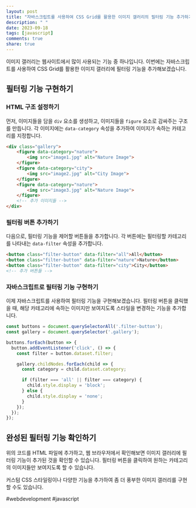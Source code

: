 ```yaml
---
layout: post
title: "자바스크립트를 사용하여 CSS Grid를 활용한 이미지 갤러리의 필터링 기능 추가하기"
description: " "
date: 2023-09-18
tags: [javascript]
comments: true
share: true
---
```


이미지 갤러리는 웹사이트에서 많이 사용되는 기능 중 하나입니다. 이번에는 자바스크립트를 사용하여 CSS Grid를 활용한 이미지 갤러리에 필터링 기능을 추가해보겠습니다.

## 필터링 기능 구현하기

### HTML 구조 설정하기

먼저, 이미지들을 담을 `div` 요소를 생성하고, 이미지들을 `figure` 요소로 감싸주는 구조를 만듭니다. 각 이미지에는 `data-category` 속성을 추가하여 이미지가 속하는 카테고리를 지정합니다.

```html
<div class="gallery">
    <figure data-category="nature">
        <img src="image1.jpg" alt="Nature Image">
    </figure>
    <figure data-category="city">
        <img src="image2.jpg" alt="City Image">
    </figure>
    <figure data-category="nature">
        <img src="image3.jpg" alt="Nature Image">
    </figure>
    <!-- 추가 이미지들 -->
</div>
```

### 필터링 버튼 추가하기

다음으로, 필터링 기능을 제어할 버튼들을 추가합니다. 각 버튼에는 필터링할 카테고리를 나타내는 `data-filter` 속성을 추가합니다.

```html
<button class="filter-button" data-filter="all">All</button>
<button class="filter-button" data-filter="nature">Nature</button>
<button class="filter-button" data-filter="city">City</button>
<!-- 추가 버튼들 -->
```

### 자바스크립트로 필터링 기능 구현하기

이제 자바스크립트를 사용하여 필터링 기능을 구현해보겠습니다. 필터링 버튼을 클릭했을 때, 해당 카테고리에 속하는 이미지만 보여지도록 스타일을 변경하는 기능을 추가합니다.

```javascript
const buttons = document.querySelectorAll('.filter-button');
const gallery = document.querySelector('.gallery');

buttons.forEach(button => {
  button.addEventListener('click', () => {
    const filter = button.dataset.filter;

    gallery.childNodes.forEach(child => {
      const category = child.dataset.category;

      if (filter === 'all' || filter === category) {
        child.style.display = 'block';
      } else {
        child.style.display = 'none';
      }
    });
  });
});
```

## 완성된 필터링 기능 확인하기

위의 코드를 HTML 파일에 추가하고, 웹 브라우저에서 확인해보면 이미지 갤러리에 필터링 기능이 추가된 것을 확인할 수 있습니다. 필터링 버튼을 클릭하여 원하는 카테고리의 이미지들만 보여지도록 할 수 있습니다.

커스텀 CSS 스타일링이나 다양한 기능을 추가하여 좀 더 풍부한 이미지 갤러리를 구현할 수도 있습니다.

#webdevelopment #javascript